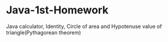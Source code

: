 # Java-1st-Homework
Java calculator, Identity, Circle of area and Hypotenuse value of triangle(Pythagorean theorem)

